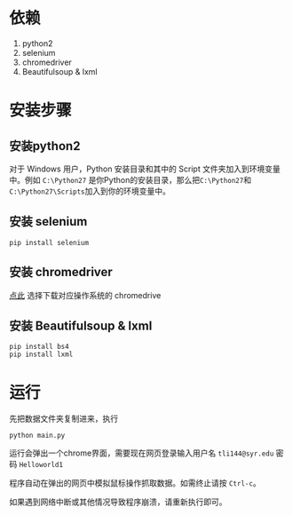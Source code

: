 
依赖
===========
1. python2
2. selenium
3. chromedriver
4. Beautifulsoup & lxml


安装步骤
===========

安装python2
---------

对于 Windows 用户，Python 安装目录和其中的 Script 文件夹加入到环境变量中。例如 `C:\Python27` 是你Python的安装目录，那么把`C:\Python27`和`C:\Python27\Scripts`加入到你的环境变量中。

安装 selenium
--------

```
pip install selenium
```

安装 chromedriver
--------
[点此](https://chromedriver.storage.googleapis.com/index.html?path=2.27/) 选择下载对应操作系统的 chromedrive


安装 Beautifulsoup & lxml
--------
```
pip install bs4
pip install lxml
```


运行
===========

先把数据文件夹复制进来，执行
```
python main.py
```

运行会弹出一个chrome界面，需要现在网页登录输入用户名 `tli144@syr.edu` 密码 `Helloworld1`

程序自动在弹出的网页中模拟鼠标操作抓取数据。如需终止请按 `Ctrl-c`。

如果遇到网络中断或其他情况导致程序崩溃，请重新执行即可。
